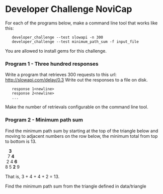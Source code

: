# Developer Challenge NoviCap

For each of the programs below, make a command line tool that works like this:
```
   developer_challenge --test slowapi -n 300
   developer_challenge --test minimum_path_sum -f input_file
```

You are allowed to install gems for this challenge.

### Program 1 - Three hundred responses
Write a program that retrieves 300 requests to this url: http://slowapi.com/delay/0.3
Write out the responses to a file on disk.

```
   response 1<newline>
   response 2<newline>
   ...
```
Make the number of retrievals configurable on the command line tool.


### Program 2 - Minimum path sum

Find the minimum path sum by starting at the top of the triangle below and moving to adjacent numbers on the row below, the minimum total from top to bottom is 13.


&nbsp;&nbsp;&nbsp;**3**<br>
&nbsp;&nbsp;7&nbsp;**4**<br>
&nbsp;2&nbsp;4&nbsp;**6**<br>
8&nbsp;5&nbsp;**2**&nbsp;9


That is, 3 + 4 + 4 + 2 = 13.

Find the minimum path sum from the triangle defined in data/triangle

